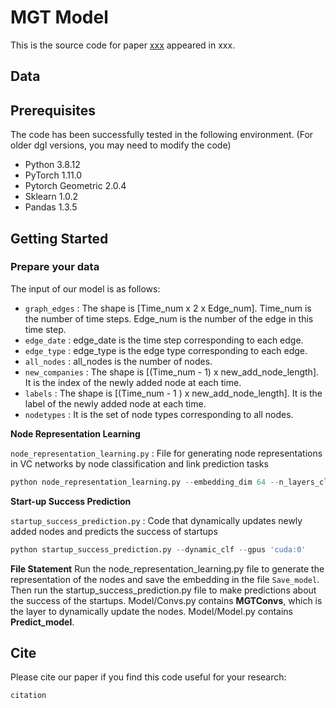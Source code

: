 # MGT Model

This is the source code for paper [xxx](xxx) appeared in xxx.

## Data

## Prerequisites
The code has been successfully tested in the following environment. (For older dgl versions, you may need to modify the code)
- Python 3.8.12
- PyTorch 1.11.0
- Pytorch Geometric 2.0.4
- Sklearn 1.0.2
- Pandas 1.3.5

## Getting Started

### Prepare your data

The input of our model is as follows:

* `graph_edges` : The shape is [Time_num x 2 x Edge_num]. Time_num is the number of time steps. Edge_num is the number of the edge in this time step.
* `edge_date` : edge_date is the time step corresponding to each edge.
* `edge_type` : edge_type is the edge type corresponding to each edge.
* `all_nodes` : all_nodes is the number of nodes.
* `new_companies` : The shape is [(Time_num - 1) x new_add_node_length]. It is the index of the newly added node at each time.
* `labels` : The shape is [(Time_num - 1 ) x new_add_node_length]. It is the label of the newly added node at each time.
* `nodetypes` : It is the set of node types corresponding to all nodes.


**Node Representation Learning**

`node_representation_learning.py` : File for generating node representations in VC networks by node classification and link prediction tasks

```python
python node_representation_learning.py --embedding_dim 64 --n_layers_clf 3 --train_embed --loss_type 'LPNC'
```

**Start-up Success Prediction**

`startup_success_prediction.py` : Code that dynamically updates newly added nodes and predicts the success of startups

```python
python startup_success_prediction.py --dynamic_clf --gpus 'cuda:0'
```

**File Statement**
Run the node_representation_learning.py file to generate the representation of the nodes and save the embedding in the file `Save_model`. Then run the startup_success_prediction.py file to make predictions about the success of the startups.
Model/Convs.py contains **MGTConvs**, which is the layer to dynamically update the nodes. Model/Model.py contains **Predict_model**.

## Cite

Please cite our paper if you find this code useful for your research:

```
citation
```


